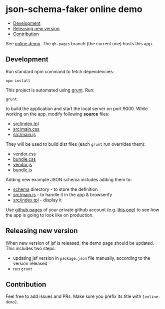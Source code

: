 # json-schema-faker online demo

 * [Development](#development)
 * [Releasing new version](#releasing-new-version)
 * [Contribution](#contribution)

See [online demo](http://json-schema-faker.js.org/). The `gh-pages` branch (the current one) hosts this app.

## Development

Run standard npm command to fetch dependencies:

    npm install

This project is automated using [grunt](gruntjs.com). Run:

    grunt

to build the application and start the local server on port 9000. While working on the app, modify following **source** files:

* [src/index.tpl](src/index.tpl)
* [src/main.css](src/main.css)
* [src/main.js](src/main.js)

They will be used to build dist files (each `grunt` run overrides them):

* [vendor.css](vendor.css)
* [bundle.css](bundle.css)
* [vendor.js](vendor.js)
* [bundle.js](bundle.js)

Adding new example JSON schema includes adding them to:

* [schema](schema) directory - to store the definition
* [src/main.js](src/main.js) - to handle it in the app & browserify
* [src/index.tpl](src/index.tpl) - display it

Use [github pages](https://pages.github.com/) of your private github account (e.g. [this one](http://ducin.github.io/json-schema-faker/)) to see how the app is going to look like on production.

## Releasing new version

When new version of jsf is released, the demo page should be updated. This includes two steps:

* updating jsf version in `package.json` file manually, according to the version released
* run `grunt`

## Contribution

Feel free to add issues and PRs. Make sure you prefix its title with `[online-demo]`.
